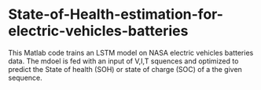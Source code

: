 # State-of-Health-estimation-for-electric-vehicles-batteries
This Matlab code trains an LSTM model on NASA electric vehicles batteries data. 
The mdoel is fed with an input of V,I,T squences and optimized to predict the State of health (SOH) or state of charge (SOC) of a the given sequence.<br>

